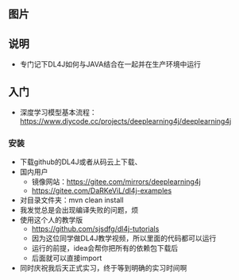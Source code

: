 ## 图片

## 说明

- 专门记下DL4J如何与JAVA结合在一起并在生产环境中运行



## 入门

- 深度学习模型基本流程：https://www.diycode.cc/projects/deeplearning4j/deeplearning4j



### 安装

- 下载github的DL4J或者从码云上下载、
- 国内用户
  - 镜像网站：https://gitee.com/mirrors/deeplearning4j
  - https://gitee.com/DaRKeViL/dl4j-examples
- 对目录文件夹：mvn clean install
- 我发觉总是会出现编译失败的问题，烦
- 使用这个人的教学版
  - https://github.com/sjsdfg/dl4j-tutorials
  - 因为这位同学做DL4J教学视频，所以里面的代码都可以运行
  - 运行的前提，idea会帮你把所有的依赖包下载后
  - 后面就可以直接import
- 同时庆祝我后天正式实习，终于等到明确的实习时间啊